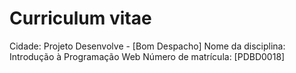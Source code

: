 # Curriculum vitae
Cidade: Projeto Desenvolve - [Bom Despacho] Nome da disciplina: Introdução à Programação Web Número de matrícula: [PDBD0018]

